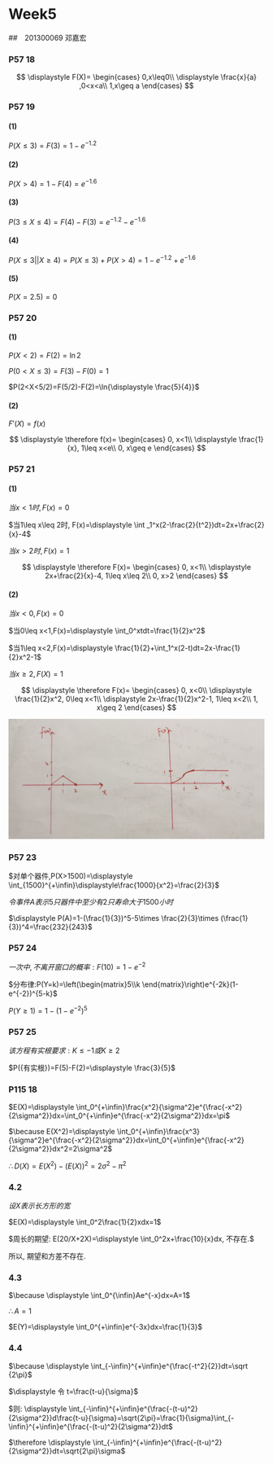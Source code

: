 # Week5  

##　201300069 邓嘉宏

### P57 18

$$
\displaystyle
F(X)=
\begin{cases}
0,x\leq0\\
\displaystyle \frac{x}{a} ,0<x<a\\
1,x\geq a
\end{cases}    
$$

### P57 19

#### (1)

$P(X\leq 3)=F(3)=1-e^{-1.2}$

#### (2)

$P(X>4)=1-F(4)=e^{-1.6}$

#### (3)

$P(3\leq X\leq 4)=F(4)-F(3)=e^{-1.2}-e^{-1.6}$

#### (4)

$P(X\leq 3||X\geq 4)=P(X\leq 3)+P(X>4)=1-e^{-1.2}+e^{-1.6}$

#### (5)

$P(X=2.5)=0$

### P57 20

#### (1)

$P(X<2)=F(2)=\ln 2$

$P(0<X\leq 3)=F(3)-F(0)=1$

$P(2<X<5/2)=F(5/2)-F(2)=\ln{\displaystyle \frac{5}{4}}$

#### (2)

$F'(X)=f(x)$

$$
\displaystyle \therefore 
f(x)=
\begin{cases}
0, x<1\\
\displaystyle \frac{1}{x}, 1\leq x<e\\
0, x\geq e
\end{cases}
$$

### P57 21

#### (1)

$当x<1时, F(x)=0$

$当1\leq x\leq 2时, F(x)=\displaystyle \int _1^x(2-\frac{2}{t^2})dt=2x+\frac{2}{x}-4$

$当x>2时,F(x)=1$

$$
\displaystyle \therefore 
F(x)=
\begin{cases}
0, x<1\\
\displaystyle 2x+\frac{2}{x}-4, 1\leq x\leq 2\\
0, x>2
\end{cases}
$$

#### (2)

$当x<0,F(x)=0$

$当0\leq x<1,F(x)=\displaystyle \int_0^xtdt=\frac{1}{2}x^2$

$当1\leq x<2,F(x)=\displaystyle \frac{1}{2}+\int_1^x(2-t)dt=2x-\frac{1}{2}x^2-1$

$当x\geq 2,F(X)=1$

$$
\displaystyle \therefore 
F(x)=
\begin{cases}
0, x<0\\
\displaystyle \frac{1}{2}x^2, 0\leq x<1\\
\displaystyle 2x-\frac{1}{2}x^2-1, 1\leq x<2\\
1, x\geq 2
\end{cases}
$$

![](qq_pic_merged_1634368829647.jpg)

### P57 23

$对单个器件,P(X>1500)=\displaystyle \int_{1500}^{+\infin}\displaystyle\frac{1000}{x^2}=\frac{2}{3}$

$令事件A表示5只器件中至少有2只寿命大于1500小时$

$\displaystyle P(A)=1-(\frac{1}{3})^5-5\times \frac{2}{3}\times (\frac{1}{3})^4=\frac{232}{243}$


### P57 24

$一次中,不离开窗口的概率:F(10)=1-e^{-2}$

$分布律:P(Y=k)=\left(\begin{matrix}5\\k \end{matrix}\right)e^{-2k}(1-e^{-2})^{5-k}$

$P(Y\geq 1)=1-(1-e^{-2})^5$

### P57 25

$该方程有实根要求:K\leq -1或K\geq 2$

$P({有实根})=F(5)-F(2)=\displaystyle \frac{3}{5}$


### P115 18

$E(X)=\displaystyle \int_0^{+\infin}\frac{x^2}{\sigma^2}e^{\frac{-x^2}{2\sigma^2}}dx=\int_0^{+\infin}e^{\frac{-x^2}{2\sigma^2}}dx=\pi$

$\because E(X^2)=\displaystyle \int_0^{+\infin}\frac{x^3}{\sigma^2}e^{\frac{-x^2}{2\sigma^2}}dx=\int_0^{+\infin}e^{\frac{-x^2}{2\sigma^2}}dx^2=2\sigma^2$

$\therefore D(X)=E(X^2)-(E(X))^2=2\sigma^2-\pi^2$

### 4.2

$设X表示长方形的宽$

$E(X)=\displaystyle \int_0^2\frac{1}{2}xdx=1$

$周长的期望: E(20/X+2X)=\displaystyle \int_0^2x+\frac{10}{x}dx, 不存在.$

所以, 期望和方差不存在.

### 4.3

$\because \displaystyle \int_0^{\infin}Ae^{-x}dx=A=1$

$\therefore A=1$

$E(Y)=\displaystyle \int_0^{+\infin}e^{-3x}dx=\frac{1}{3}$

### 4.4

$\because \displaystyle \int_{-\infin}^{+\infin}e^{\frac{-t^2}{2}}dt=\sqrt {2\pi}$

$\displaystyle 令 t=\frac{t-u}{\sigma}$

$则: \displaystyle \int_{-\infin}^{+\infin}e^{\frac{-(t-u)^2}{2\sigma^2}}d\frac{t-u}{\sigma}=\sqrt{2\pi}=\frac{1}{\sigma}\int_{-\infin}^{+\infin}e^{\frac{-(t-u)^2}{2\sigma^2}}dt$

$\therefore \displaystyle \int_{-\infin}^{+\infin}e^{\frac{-(t-u)^2}{2\sigma^2}}dt=\sqrt{2\pi}\sigma$